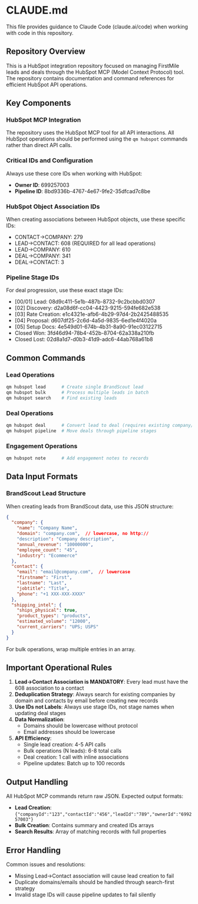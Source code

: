 # CLAUDE.md

This file provides guidance to Claude Code (claude.ai/code) when working with code in this repository.

## Repository Overview

This is a HubSpot integration repository focused on managing FirstMile leads and deals through the HubSpot MCP (Model Context Protocol) tool. The repository contains documentation and command references for efficient HubSpot API operations.

## Key Components

### HubSpot MCP Integration

The repository uses the HubSpot MCP tool for all API interactions. All HubSpot operations should be performed using the `qm hubspot` commands rather than direct API calls.

### Critical IDs and Configuration

Always use these core IDs when working with HubSpot:
- **Owner ID**: 699257003
- **Pipeline ID**: 8bd9336b-4767-4e67-9fe2-35dfcad7c8be

### HubSpot Object Association IDs

When creating associations between HubSpot objects, use these specific IDs:
- CONTACT→COMPANY: 279
- LEAD→CONTACT: 608 (REQUIRED for all lead operations)
- LEAD→COMPANY: 610
- DEAL→COMPANY: 341
- DEAL→CONTACT: 3

### Pipeline Stage IDs

For deal progression, use these exact stage IDs:
- [00/01] Lead: 08d9c411-5e1b-487b-8732-9c2bcbbd0307
- [02] Discovery: d2a08d6f-cc04-4423-9215-594fe682e538
- [03] Rate Creation: e1c4321e-afb6-4b29-97d4-2b2425488535
- [04] Proposal: d607df25-2c6d-4a5d-9835-6ed1e4f4020a
- [05] Setup Docs: 4e549d01-674b-4b31-8a90-91ec03122715
- Closed Won: 3fd46d94-78b4-452b-8704-62a338a210fb
- Closed Lost: 02d8a1d7-d0b3-41d9-adc6-44ab768a61b8

## Common Commands

### Lead Operations
```bash
qm hubspot lead      # Create single BrandScout lead
qm hubspot bulk      # Process multiple leads in batch
qm hubspot search    # Find existing leads
```

### Deal Operations
```bash
qm hubspot deal      # Convert lead to deal (requires existing company/contact)
qm hubspot pipeline  # Move deals through pipeline stages
```

### Engagement Operations
```bash
qm hubspot note      # Add engagement notes to records
```

## Data Input Formats

### BrandScout Lead Structure

When creating leads from BrandScout data, use this JSON structure:

```json
{
  "company": {
    "name": "Company Name",
    "domain": "company.com",  // lowercase, no http://
    "description": "Company description",
    "annual_revenue": "10000000",
    "employee_count": "45",
    "industry": "Ecommerce"
  },
  "contact": {
    "email": "email@company.com",  // lowercase
    "firstname": "First",
    "lastname": "Last",
    "jobtitle": "Title",
    "phone": "+1 XXX-XXX-XXXX"
  },
  "shipping_intel": {
    "ships_physical": true,
    "product_types": "products",
    "estimated_volume": "12000",
    "current_carriers": "UPS; USPS"
  }
}
```

For bulk operations, wrap multiple entries in an array.

## Important Operational Rules

1. **Lead→Contact Association is MANDATORY**: Every lead must have the 608 association to a contact
2. **Deduplication Strategy**: Always search for existing companies by domain and contacts by email before creating new records
3. **Use IDs not Labels**: Always use stage IDs, not stage names when updating deal stages
4. **Data Normalization**: 
   - Domains should be lowercase without protocol
   - Email addresses should be lowercase
5. **API Efficiency**: 
   - Single lead creation: 4-5 API calls
   - Bulk operations (N leads): 6-8 total calls
   - Deal creation: 1 call with inline associations
   - Pipeline updates: Batch up to 100 records

## Output Handling

All HubSpot MCP commands return raw JSON. Expected output formats:

- **Lead Creation**: `{"companyId":"123","contactId":"456","leadId":"789","ownerId":"699257003"}`
- **Bulk Creation**: Contains summary and created IDs arrays
- **Search Results**: Array of matching records with full properties

## Error Handling

Common issues and resolutions:
- Missing Lead→Contact association will cause lead creation to fail
- Duplicate domains/emails should be handled through search-first strategy
- Invalid stage IDs will cause pipeline updates to fail silently